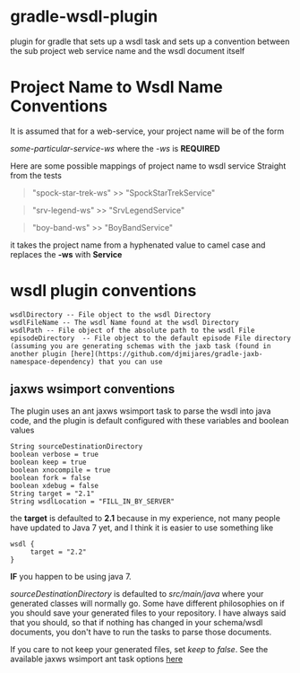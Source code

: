 gradle-wsdl-plugin
==================

plugin for gradle that sets up a wsdl task and sets up a convention between the sub project web service name and the wsdl document itself

# Project Name to Wsdl Name Conventions #

It is assumed that for a web-service, your project name will be of the form 

*some-particular-service-ws* where the *-ws* is **REQUIRED**

Here are some possible mappings of project name to wsdl service Straight from the tests

>  "spock-star-trek-ws"   >> "SpockStarTrekService" 

>  "srv-legend-ws"        >> "SrvLegendService" 
   
>  "boy-band-ws"          >> "BoyBandService" 

it takes the project name from a hyphenated value to camel case and replaces the  **-ws** with **Service**

# wsdl plugin conventions #

    wsdlDirectory -- File object to the wsdl Directory
    wsdlFileName -- The wsdl Name found at the wsdl Directory
    wsdlPath -- File object of the absolute path to the wsdl File
    episodeDirectory  -- File object to the default episode File directory (assuming you are generating schemas with the jaxb task (found in another plugin [here](https://github.com/djmijares/gradle-jaxb-namespace-dependency) that you can use

## jaxws wsimport conventions ##

The plugin uses an ant jaxws wsimport task to parse the wsdl into java code, and the plugin is default configured with these variables and boolean values

    String sourceDestinationDirectory
    boolean verbose = true
    boolean keep = true
    boolean xnocompile = true
    boolean fork = false
    boolean xdebug = false
    String target = "2.1"
    String wsdlLocation = "FILL_IN_BY_SERVER"

the **target** is defaulted to **2.1** because in my experience, not many people have updated to Java 7 yet, and I think it is easier to use something like 

    wsdl {
      	 target = "2.2"
    }

**IF** you happen to be using java 7.  

*sourceDestinationDirectory* is defaulted to *src/main/java* where your generated classes will normally go.  Some have different philosophies on if you should save your generated files to your repository.  I have always said that you should, so that if nothing has changed in your schema/wsdl documents, you don't have to run the tasks to parse those documents.  

If you care to not keep your generated files, set *keep* to *false*.  See the available jaxws wsimport ant task options [here](http://jax-ws.java.net/2.2.3/docs/wsimportant.html)

